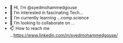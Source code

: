 - 👋 Hi, I’m @syedmohammedgouse
- 👀 I’m interested in fascinating Tech...
- 🌱 I’m currently learning ...comp.science
- 💞️ I’m looking to collaborate on ...
- 📫 How to reach me ...https://www.linkedin.com/in/syedmohammedgouse/

<!---
syedmohammedgouse/syedmohammedgouse is a ✨ special ✨ repository because its `README.md` (this file) appears on your GitHub profile.
You can click the Preview link to take a look at your changes.
--->
